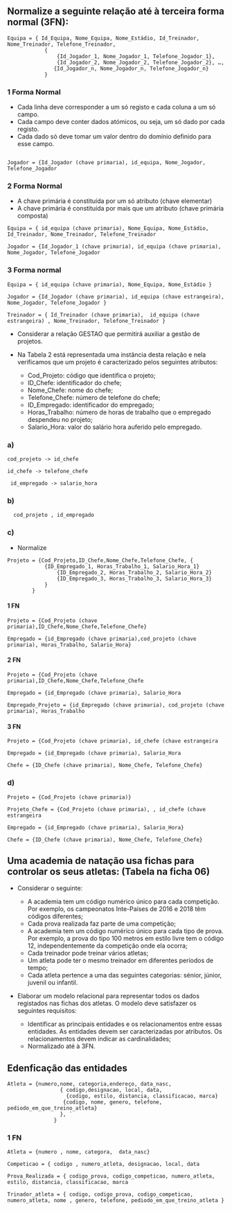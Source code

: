 
## Normalize a seguinte relação até à terceira forma normal (3FN):

 
````
Equipa = { Id_Equipa, Nome_Equipa, Nome_Estádio, Id_Treinador, Nome_Treinador, Telefone_Treinador, 
            {
                {Id_Jogador_1, Nome_Jogador_1, Telefone_Jogador_1},
                {Id_Jogador_2, Nome_Jogador_2, Telefone_Jogador_2}, …, 
               {Id_Jogador_n, Nome_Jogador_n, Telefone_Jogador_n}
            }
````
### 1 Forma Normal

- Cada linha deve corresponder a um só registo e cada coluna a um só campo.
- Cada campo deve conter dados atómicos, ou seja, um só dado por cada registo. 
- Cada dado só deve tomar um valor dentro do domínio definido para esse campo.

````Equipa = { id_equipa (chave primaria), Nome_Equipa, Nome_Estádio, Id_Treinador, Nome_Treinador, Telefone_Treinador

Jogador = {Id_Jogador (chave primaria), id_equipa, Nome_Jogador, Telefone_Jogador
````

### 2 Forma Normal

 - A chave primária é constituída por um só atributo (chave elementar) 
 - A chave primária é constituída por mais que um atributo (chave primária composta) 

````
Equipa = { id_equipa (chave primaria), Nome_Equipa, Nome_Estádio, Id_Treinador, Nome_Treinador, Telefone_Treinador

Jogador = {Id_Jogador_1 (chave primaria), id_equipa (chave primaria), Nome_Jogador, Telefone_Jogador
````


### 3 Forma normal 

````
Equipa = { id_equipa (chave primaria), Nome_Equipa, Nome_Estádio }

Jogador = {Id_Jogador (chave primaria), id_equipa (chave estrangeira), Nome_Jogador, Telefone_Jogador }

Treinador = { Id_Treinador (chave primaria),  id_equipa (chave estrangeira) , Nome_Treinador, Telefone_Treinador }

````

- Considerar a relação GESTAO que permitirá auxiliar a gestão de projetos.
- Na Tabela 2 está representada uma instância desta relação e nela verificamos que um projeto é caracterizado pelos seguintes atributos:
    
    - Cod_Projeto: código que identifica o projeto;
    - ID_Chefe: identificador do chefe;
    - Nome_Chefe: nome do chefe;
    - Telefone_Chefe: número de telefone do chefe;
    - ID_Empregado: identificador do empregado;
    - Horas_Trabalho: número de horas de trabalho que o empregado despendeu
    no projeto;
    - Salario_Hora: valor do salário hora auferido pelo empregado.

### a)

   ````
   cod_projeto -> id_chefe
   ````

   ````
   id_chefe -> telefone_chefe
   ````

   ````
    id_empregado -> salario_hora
  ````

### b)

  ````
    cod_projeto , id_empregado
  ````

### c)

- Normalize

````
Projeto = {Cod_Projeto,ID_Chefe,Nome_Chefe,Telefone_Chefe, { 
            {ID_Empregado_1, Horas_Trabalho_1, Salario_Hora_1}
                {ID_Empregado_2, Horas_Trabalho_2, Salario_Hora_2}
                {ID_Empregado_3, Horas_Trabalho_3, Salario_Hora_3}
            }
        }
````
        

#### 1 FN

````
Projeto = {Cod_Projeto (chave primaria),ID_Chefe,Nome_Chefe,Telefone_Chefe}
````

````
Empregado = {id_Empregado (chave primaria),cod_projeto (chave primaria), Horas_Trabalho, Salario_Hora}
````

#### 2 FN

````
Projeto = {Cod_Projeto (chave primaria),ID_Chefe,Nome_Chefe,Telefone_Chefe

Empregado = {id_Empregado (chave primaria), Salario_Hora

Empregado_Projeto = {id_Empregado (chave primaria), cod_projeto (chave primaria), Horas_Trabalho
````

#### 3 FN

````
Projeto = {Cod_Projeto (chave primaria), id_chefe (chave estrangeira

Empregado = {id_Empregado (chave primaria), Salario_Hora

Chefe = {ID_Chefe (chave primaria), Nome_Chefe, Telefone_Chefe}
````


### d)

````
Projeto = {Cod_Projeto (chave primaria)}

Projeto_Chefe = {Cod_Projeto (chave primaria), , id_chefe (chave estrangeira

Empregado = {id_Empregado (chave primaria), Salario_Hora}

Chefe = {ID_Chefe (chave primaria), Nome_Chefe, Telefone_Chefe}
````


## Uma academia de natação usa fichas para controlar os seus atletas: (Tabela na ficha 06)

- Considerar o seguinte:

  - A academia tem um código numérico único para cada competição. Por exemplo, os
campeonatos Inte-Países de 2016 e 2018 têm códigos diferentes;
  - Cada prova realizada faz parte de uma competição;
  - A academia tem um código numérico único para cada tipo de prova. Por exemplo, a
prova do tipo 100 metros em estilo livre tem o código 12, independentemente da
competição onde ela ocorra;
  - Cada treinador pode treinar vários atletas;
  - Um atleta pode ter o mesmo treinador em diferentes períodos de tempo;
  - Cada atleta pertence a uma das seguintes categorias: sénior, júnior, juvenil ou
infantil.

- Elaborar um modelo relacional para representar todos os dados registados nas fichas dos
atletas. O modelo deve satisfazer os seguintes requisitos:
  - Identificar as principais entidades e os relacionamentos entre essas entidades. As
entidades devem ser caracterizadas por atributos. Os relacionamentos devem
indicar as cardinalidades;
  - Normalizado até à 3FN.


## Edenficação das entidades

```` 
Atleta = {numero,nome, categoria,endereço, data_nasc, 
                 { codigo,designacao, local, data, 
                   {codigo, estilo, distancia, classificacao, marca} 
                  {codigo, nome, genero, telefone, pediodo_em_que_treino_atleta} 
                 }, `
               } 
````

### 1 FN

````
Atleta = {numero , nome, categora,  data_nasc}

Competicao = { codigo , numero_atleta, designacao, local, data 

Prova_Realizada = { codigo_prova, codigo_competicao, numero_atleta, estilo, distancia, classificacao, marca 

Trinador_atleta = { codigo, codigo_prova, codigo_competicao, numero_atleta, nome , genero, telefone, pediodo_em_que_treino_atleta }
````



